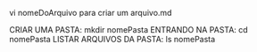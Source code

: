 vi nomeDoArquivo para criar um arquivo.md

CRIAR UMA PASTA: mkdir nomePasta
ENTRANDO NA PASTA: cd nomePasta
LISTAR ARQUIVOS DA PASTA: ls nomePasta
